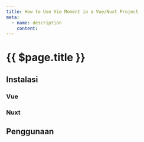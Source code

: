 ```yaml
---
title: How to Use Vie Moment in a Vue/Nuxt Project
meta:
  - name: description
    content: 
---
```


# {{ $page.title }}

<start-tutorial demo="vue-moment" lang="id"/>

## Instalasi

### Vue

### Nuxt

## Penggunaan

